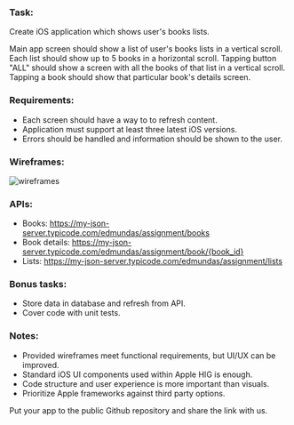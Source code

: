 ### Task:
Create iOS application which shows user's books lists.

Main app screen should show a list of user's books lists in a vertical scroll. Each list should show up to 5 books in a horizontal scroll. Tapping button "ALL" should show a screen with all the books of that list in a vertical scroll. Tapping a book should show that particular book's details screen.

### Requirements:
- Each screen should have a way to to refresh content.
- Application must support at least three latest iOS versions.
- Errors should be handled and information should be shown to the user.

### Wireframes:
![wireframes](https://raw.githubusercontent.com/Edmundas/assignment/main/wireframes.png)

### APIs:
- Books: https://my-json-server.typicode.com/edmundas/assignment/books
- Book details: https://my-json-server.typicode.com/edmundas/assignment/book/{book_id}
- Lists: https://my-json-server.typicode.com/edmundas/assignment/lists

### Bonus tasks:
- Store data in database and refresh from API.
- Cover code with unit tests.

### Notes:
- Provided wireframes meet functional requirements, but UI/UX can be improved.
- Standard iOS UI components used within Apple HIG is enough.
- Code structure and user experience is more important than visuals.
- Prioritize Apple frameworks against third party options.


Put your app to the public Github repository and share the link with us.

